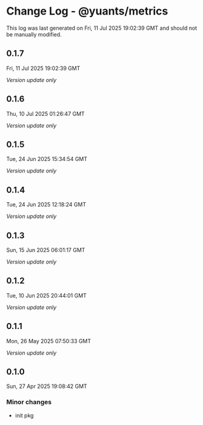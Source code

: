 # Change Log - @yuants/metrics

This log was last generated on Fri, 11 Jul 2025 19:02:39 GMT and should not be manually modified.

## 0.1.7
Fri, 11 Jul 2025 19:02:39 GMT

_Version update only_

## 0.1.6
Thu, 10 Jul 2025 01:26:47 GMT

_Version update only_

## 0.1.5
Tue, 24 Jun 2025 15:34:54 GMT

_Version update only_

## 0.1.4
Tue, 24 Jun 2025 12:18:24 GMT

_Version update only_

## 0.1.3
Sun, 15 Jun 2025 06:01:17 GMT

_Version update only_

## 0.1.2
Tue, 10 Jun 2025 20:44:01 GMT

_Version update only_

## 0.1.1
Mon, 26 May 2025 07:50:33 GMT

_Version update only_

## 0.1.0
Sun, 27 Apr 2025 19:08:42 GMT

### Minor changes

- init pkg

